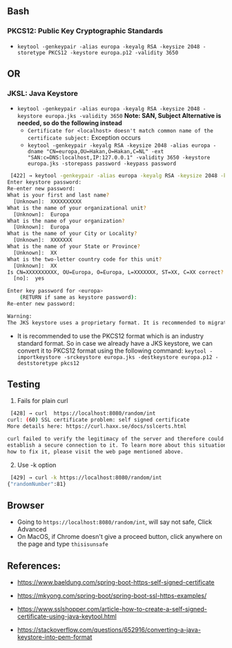 ## Bash 

### PKCS12: Public Key Cryptographic Standards
- `keytool -genkeypair -alias europa -keyalg RSA -keysize 2048 -storetype PKCS12 -keystore europa.p12 -validity 3650`

## OR

### JKSL: Java Keystore
- `keytool -genkeypair -alias europa -keyalg RSA -keysize 2048 -keystore europa.jks -validity 3650`
**Note: SAN, Subject Alternative is needed, so do the following instead**
  - `Certificate for <localhost> doesn't match common name of the certificate subject:` Exception occurs 
  - `keytool -genkeypair -keyalg RSA -keysize 2048 -alias europa -dname "CN=europa,OU=Hakan,O=Hakan,C=NL" -ext "SAN:c=DNS:localhost,IP:127.0.0.1" -validity 3650 -keystore europa.jks -storepass password -keypass password`

```bash
 [422] → keytool -genkeypair -alias europa -keyalg RSA -keysize 2048 -keystore europa.jks -validity 3650
Enter keystore password:
Re-enter new password:
What is your first and last name?
  [Unknown]:  XXXXXXXXXX
What is the name of your organizational unit?
  [Unknown]:  Europa
What is the name of your organization?
  [Unknown]:  Europa
What is the name of your City or Locality?
  [Unknown]:  XXXXXXX
What is the name of your State or Province?
  [Unknown]:  XX
What is the two-letter country code for this unit?
  [Unknown]:  XX
Is CN=XXXXXXXXXX, OU=Europa, O=Europa, L=XXXXXXX, ST=XX, C=XX correct?
  [no]:  yes

Enter key password for <europa>
	(RETURN if same as keystore password):
Re-enter new password:

Warning:
The JKS keystore uses a proprietary format. It is recommended to migrate to PKCS12 which is an industry standard format using "keytool -importkeystore -srckeystore europa.jks -destkeystore europa.jks -deststoretype pkcs12".  
```

- It is recommended to use the PKCS12 format which is an industry standard format. So in case we already have a JKS keystore, we can convert it to PKCS12 format using the following command:
    `keytool -importkeystore -srckeystore europa.jks -destkeystore europa.p12 -deststoretype pkcs12`
  

## Testing

1. Fails for plain curl
```bash
 [428] → curl  https://localhost:8080/random/int
curl: (60) SSL certificate problem: self signed certificate
More details here: https://curl.haxx.se/docs/sslcerts.html

curl failed to verify the legitimacy of the server and therefore could not
establish a secure connection to it. To learn more about this situation and
how to fix it, please visit the web page mentioned above.
```
2. Use -k option

```bash
 [429] → curl -k https://localhost:8080/random/int
{"randomNumber":81}
```

## Browser
- Going to `https://localhost:8080/random/int`, will say not safe, Click Advanced
- On MacOS, if Chrome doesn't give a proceed button, click anywhere on the page and type `thisisunsafe`

## References:
- https://www.baeldung.com/spring-boot-https-self-signed-certificate
- https://mkyong.com/spring-boot/spring-boot-ssl-https-examples/
- https://www.sslshopper.com/article-how-to-create-a-self-signed-certificate-using-java-keytool.html

- https://stackoverflow.com/questions/652916/converting-a-java-keystore-into-pem-format